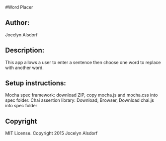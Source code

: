 #Word Placer
<h2>Author:</h2>
Jocelyn Alsdorf

<h2>Description:</h2>
This app allows a user to enter a sentence then choose one word to replace with another word.

<h2>Setup instructions:</h2>
Mocha spec framework: download ZIP, copy mocha.js and mocha.css into spec folder. Chai assertion library: Download, Browser, Download chai.js into spec folder

<h2>Copyright</h2>
 MIT License. Copyright 2015  Jocelyn Alsdorf 
